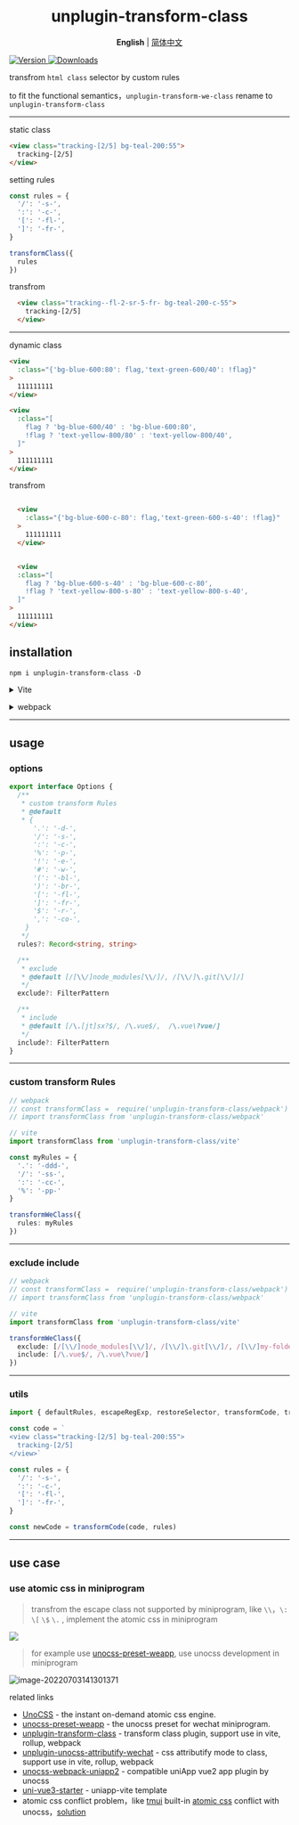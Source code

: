<H1 align='center'>
unplugin-transform-class
</H1>


<p align='center'>
<b>English</b> | <a href="https://github.com/MellowCo/unplugin-transform-class/blob/main/README.zh-CN.md">简体中文</a>
</p>


[![Version](https://img.shields.io/npm/v/unplugin-transform-we-class.svg?style=flat-square&logo=npm) 
![Downloads](https://img.shields.io/npm/dm/unplugin-transform-we-class.svg?style=flat-square&logo=npm)](https://www.npmjs.com/package/unplugin-transform-we-class)

transfrom `html class` selector by custom rules 

to fit the functional semantics，`unplugin-transform-we-class` rename to `unplugin-transform-class`

---

static class

```html
<view class="tracking-[2/5] bg-teal-200:55">
  tracking-[2/5]
</view>
```

setting rules

```js
const rules = {
  '/': '-s-',
  ':': '-c-',
  '[': '-fl-',
  ']': '-fr-',
}

transformClass({
  rules
})
```

transfrom

```html
  <view class="tracking--fl-2-sr-5-fr- bg-teal-200-c-55">
    tracking-[2/5]
  </view>
```

---

dynamic class

```html
<view
  :class="{'bg-blue-600:80': flag,'text-green-600/40': !flag}"
>
  111111111
</view>

<view
  :class="[
    flag ? 'bg-blue-600/40' : 'bg-blue-600:80',
    !flag ? 'text-yellow-800/80' : 'text-yellow-800/40',
  ]"
>
  111111111
</view>
```

transfrom

```html

  <view
    :class="{'bg-blue-600-c-80': flag,'text-green-600-s-40': !flag}"
  >
    111111111
  </view>


  <view
  :class="[
    flag ? 'bg-blue-600-s-40' : 'bg-blue-600-c-80',
    !flag ? 'text-yellow-800-s-80' : 'text-yellow-800-s-40',
  ]"
>
  111111111
</view>
```



## installation

```shell
npm i unplugin-transform-class -D
```

<details>
<summary>Vite</summary><br>

```ts
import { defineConfig } from 'vite'
import transformClass from 'unplugin-transform-class/vite'

// https://vitejs.dev/config/
export default defineConfig({
  plugins: [
    // https://github.com/MellowCo/unplugin-transform-class
    transformClass(),
  ],
})
```

<br></details>


<details>
<summary>webpack</summary><br>

```ts
const transformClass = require('unplugin-transform-class/webpack')

module.exports = {
  configureWebpack: {
    plugins: [
      // https://github.com/MellowCo/unplugin-transform-class
      transformClass(),
    ],
  },
}
```

<br></details>

---
## usage

### options
```ts
export interface Options {
  /**
   * custom transform Rules
   * @default
   * {
      '.': '-d-',
      '/': '-s-',
      ':': '-c-',
      '%': '-p-',
      '!': '-e-',
      '#': '-w-',
      '(': '-bl-',
      ')': '-br-',
      '[': '-fl-',
      ']': '-fr-',
      '$': '-r-',
      ',': '-co-',
    }
   */
  rules?: Record<string, string>

  /**
   * exclude
   * @default [/[\\/]node_modules[\\/]/, /[\\/]\.git[\\/]/]
   */
  exclude?: FilterPattern

  /**
   * include
   * @default [/\.[jt]sx?$/, /\.vue$/,  /\.vue\?vue/]
   */
  include?: FilterPattern
}
```

---
### custom transform Rules

```ts
// webpack
// const transformClass =  require('unplugin-transform-class/webpack')
// import transformClass from 'unplugin-transform-class/webpack'

// vite
import transformClass from 'unplugin-transform-class/vite'

const myRules = {
  '.': '-ddd-',
  '/': '-ss-',
  ':': '-cc-',
  '%': '-pp-'
}

transformWeClass({
  rules: myRules
})
```

---
### exclude include
```ts
// webpack
// const transformClass =  require('unplugin-transform-class/webpack')
// import transformClass from 'unplugin-transform-class/webpack'

// vite
import transformClass from 'unplugin-transform-class/vite'

transformWeClass({
  exclude: [/[\\/]node_modules[\\/]/, /[\\/]\.git[\\/]/, /[\\/]my-folder[\\/]/],
  include: [/\.vue$/, /\.vue\?vue/]
})
```

---
### utils
```ts
import { defaultRules, escapeRegExp, restoreSelector, transformCode, transformEscapESelector, transformSelector } from 'unplugin-transform-class/utils'

const code = `
<view class="tracking-[2/5] bg-teal-200:55">
  tracking-[2/5]
</view>`

const rules = {
  '/': '-s-',
  ':': '-c-',
  '[': '-fl-',
  ']': '-fr-',
}

const newCode = transformCode(code, rules)
```

---
## use case

### use atomic css in miniprogram 

> transfrom the escape class  not supported by miniprogram, like `\\`，`\:` `\[` `\$`  `\.` , implement the atomic css in miniprogram

![](https://fastly.jsdelivr.net/gh/MellowCo/image-host/2022/202209181628083.png)

> for example use [unocss-preset-weapp](https://github.com/MellowCo/unocss-preset-weapp), use unocss development in miniprogram

![image-20220703141301371](https://fastly.jsdelivr.net/gh/MellowCo/image-host/2022/202207031413496.png)



related links
* [UnoCSS](https://github.com/unocss/unocss) - the instant on-demand atomic css engine.
* [unocss-preset-weapp](https://github.com/MellowCo/unocss-preset-weapp) - the unocss preset for wechat miniprogram.
* [unplugin-transform-class](https://github.com/MellowCo/unplugin-transform-class) - transform class plugin, support use in vite, rollup, webpack
* [unplugin-unocss-attributify-wechat](https://github.com/MellowCo/unplugin-attributify-to-class) - css attributify mode to class, support use in vite, rollup, webpack
* [unocss-webpack-uniapp2](https://github.com/MellowCo/unocss-webpack-uniapp2#unocss-webpack-uniapp2) - compatible uniApp vue2 app plugin by unocss
* [uni-vue3-starter](https://github.com/MellowCo/uni-vue3-starter) - uniapp-vite template
* atomic css conflict problem，like [tmui](https://tmui.design/) built-in [atomic css](https://tmui.design/doc/CSSTool/css.html) conflict with unocss，[solution](https://github.com/MellowCo/unocss-preset-weapp#%E5%8E%9F%E5%AD%90%E5%8C%96-css-%E5%86%B2%E7%AA%81%E9%97%AE%E9%A2%98)
